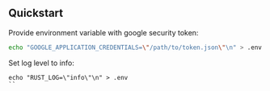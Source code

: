## Quickstart
Provide environment variable with google security token:
```sh
echo "GOOGLE_APPLICATION_CREDENTIALS=\"/path/to/token.json\"\n" > .env
```

Set log level to info:
```
echo "RUST_LOG=\"info\"\n" > .env
``